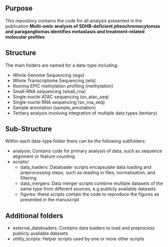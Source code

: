 ## Purpose
This repository contains the code for all analysis presented in the publication **Multi-omic analysis of SDHB-deficient pheochromocytomas and paragangliomas identifies metastasis and treatment-related molecular profiles**.

## Structure
The main folders are named for a data-type including: 
- Whole Genome Sequencing (wgs) 
- Whole Transcriptome Sequencing (wts)
- Illumina EPIC methylation profiling (methylation)
- Small-RNA sequencing (small_rna)
- Single-nuclei ATAC sequencing (sn_atac_seq)
- Single-nuclei RNA sequencing (sn_rna_seq)
- Sample annotation (sample_annotation)
- Tertiary analysis involving integration of multiple data types (tertiary)

## Sub-Structure
Within each data-type folder there can be the following subfolders:
- analysis: Contains code for primary analysis of data, such as sequence alignment or feature counting
- scripts/
  - data_loaders: Dataloader scripts encapsulate data loading and preprocessing steps, such as reading in files, normalisation, and filtering
  - data_mergers: Data merger scripts combine multiple datasets of the same type from different sources, e.g publicly available datasets 
  - figures: these scripts contain the code to reproduce the figures as presented in the manuscript
 
## Additional folders
- external_dataloaders: Contains data loaders to load and preprocess publicly available datasets
- utility_scripts: Helper scripts used by one or more other scripts 
